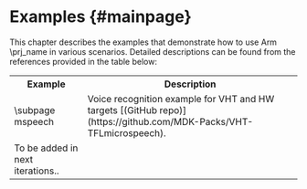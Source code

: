 # Examples {#mainpage}

This chapter describes the examples that demonstrate how to use Arm \prj_name in various scenarios. Detailed descriptions can be found from the references provided in the table below:

<table>
<tr><th>Example</th><th>Description</th>
<tr><td>\subpage mspeech </td><td>Voice recognition example for VHT and HW targets [(GitHub repo)](https://github.com/MDK-Packs/VHT-TFLmicrospeech).</td></tr>
<tr><td>To be added in next iterations..</td><td>   </td></tr>
</table>

